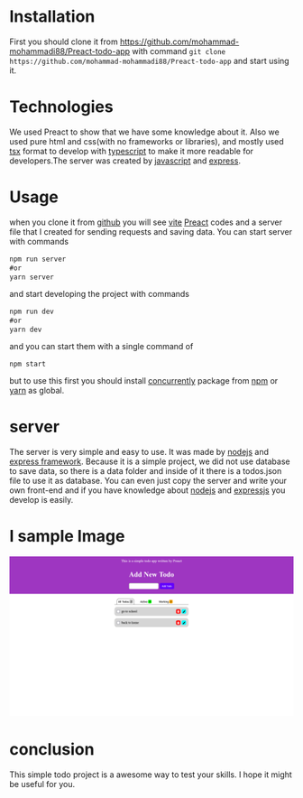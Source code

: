 # Installation

 First you should clone it from https://github.com/mohammad-mohammadi88/Preact-todo-app
 with command `git clone https://github.com/mohammad-mohammadi88/Preact-todo-app` and start using it.

# Technologies
We used Preact to show that we have some knowledge about it. Also we used pure html and css(with no frameworks or libraries), and mostly used [tsx](https://docs.fileformat.com/programming/tsx/) format to develop with [typescript](https://www.typescriptlang.org/) to make it more readable for developers.The server was created by [javascript](https://www.javascript.com/) and [express](https://expressjs.com/).

# Usage
when you clone  it from [github](https://github.com) you will see [vite](https://vite.dev/) [Preact](https://preactjs.com) codes and a server file that I created for sending requests and saving data. You can start server with commands

    npm run server
    #or
    yarn server
and start developing the project with commands

    npm run dev
    #or 
    yarn dev
and you can start them with a single command of

    npm start
but to use this first you  should install [concurrently](https://www.npmjs.com/package/concurrently) package from [npm](https://www.npmjs.com) or [yarn](com) as global.

# server

The server is very simple and easy to use. It was made by [nodejs](https://nodejs.org/en) and [express framework](https://expressjs.com/).
Because it is a simple project, we did not use database to save data, so there is a data folder and inside of it there is a todos.json file to use it as database.
You can even just copy the server and write your own front-end and if you have knowledge about [nodejs](https://nodejs.org/en) and [expressjs](https://expressjs.com/) you develop is easily.

# I sample Image
![sample image](./public/Sample-image.png)

# conclusion
This simple todo project is a awesome way to test your skills.
I hope it might be useful for you.
